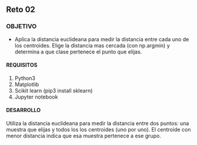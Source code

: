 ## Reto 02 

### OBJETIVO 
 - Aplica la distancia euclideana para medir la distancia entre cada uno de los centroides. Elige la distancia mas cercada (con np.argmin) y determina a que clase pertenece el punto que elijas. 

#### REQUISITOS 
1. Python3
2. Matplotlib
3. Scikit learn (pip3 install sklearn)
4. Jupyter notebook

#### DESARROLLO
Utiliza la distancia euclideana para medir la distancia entre dos puntos: una muestra que elijas y todos los los centroides (uno por uno). El centroide con menor distancia indica que esa muestra pertenece a ese grupo. 

